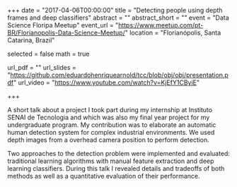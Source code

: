 +++
date = "2017-04-06T00:00:00"
title = "Detecting people using depth frames and deep classifiers"
abstract = ""
abstract_short = ""
event = "Data Science Floripa Meetup"
event_url = "https://www.meetup.com/pt-BR/Florianopolis-Data-Science-Meetup/"
location = "Florianópolis, Santa Catarina, Brazil"

selected = false
math = true

url_pdf = ""
url_slides = "https://github.com/eduardohenriquearnold/tcc/blob/obj/obj/presentation.pdf"
url_video = "https://www.youtube.com/watch?v=KjEfY1CByiE"

+++

A short talk about a project I took part during my internship at Instituto SENAI de Tecnologia and which was also my final year project for my undergraduate program. My contribution was to elaborate an automatic human detection system for complex industrial environments. We used depth images from a overhead camera position to perform detection.

Two approaches to the detection problem were implemented and evaluated: traditional learning algorithms with manual feature extraction and deep learning classifiers. During this talk I revealed details and tradeoffs of both methods as well as a quantitative evaluation of their performance.

